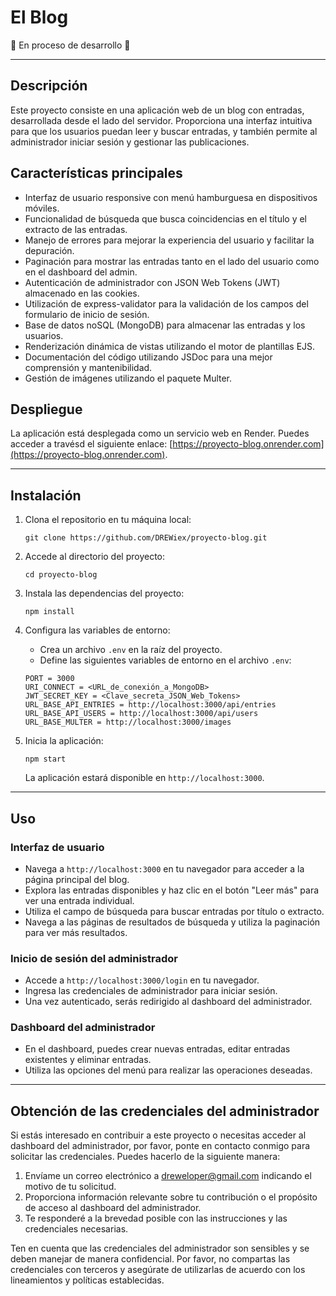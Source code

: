 # El Blog

:construction: En proceso de desarrollo :construction:

---

## Descripción

Este proyecto consiste en una aplicación web de un blog con entradas, desarrollada desde el lado del servidor. Proporciona una interfaz intuitiva para que los usuarios puedan leer y buscar entradas, y también permite al administrador iniciar sesión y gestionar las publicaciones.

## Características principales

- Interfaz de usuario responsive con menú hamburguesa en dispositivos móviles.
- Funcionalidad de búsqueda que busca coincidencias en el título y el extracto de las entradas.
- Manejo de errores para mejorar la experiencia del usuario y facilitar la depuración.
- Paginación para mostrar las entradas tanto en el lado del usuario como en el dashboard del admin.
- Autenticación de administrador con JSON Web Tokens (JWT) almacenado en las cookies.
- Utilización de express-validator para la validación de los campos del formulario de inicio de sesión.
- Base de datos noSQL (MongoDB) para almacenar las entradas y los usuarios.
- Renderización dinámica de vistas utilizando el motor de plantillas EJS.
- Documentación del código utilizando JSDoc para una mejor comprensión y mantenibilidad.
- Gestión de imágenes utilizando el paquete Multer.

## Despliegue

La aplicación está desplegada como un servicio web en Render. Puedes acceder a travésd el siguiente enlace: [https://proyecto-blog.onrender.com](https://proyecto-blog.onrender.com).

---

## Instalación

1. Clona el repositorio en tu máquina local:

   ```
   git clone https://github.com/DREWiex/proyecto-blog.git
   ```

2. Accede al directorio del proyecto:

   ```
   cd proyecto-blog
   ```

3. Instala las dependencias del proyecto:

   ```
   npm install
   ```

4. Configura las variables de entorno:

   - Crea un archivo `.env` en la raíz del proyecto.
   - Define las siguientes variables de entorno en el archivo `.env`:
   ```
   PORT = 3000
   URI_CONNECT = <URL_de_conexión_a_MongoDB>
   JWT_SECRET_KEY = <Clave_secreta_JSON_Web_Tokens>
   URL_BASE_API_ENTRIES = http://localhost:3000/api/entries
   URL_BASE_API_USERS = http://localhost:3000/api/users
   URL_BASE_MULTER = http://localhost:3000/images
   ```

5. Inicia la aplicación:

   ```
   npm start
   ```

   La aplicación estará disponible en `http://localhost:3000`.

---

## Uso

### Interfaz de usuario

- Navega a `http://localhost:3000` en tu navegador para acceder a la página principal del blog.
- Explora las entradas disponibles y haz clic en el botón "Leer más" para ver una entrada individual.
- Utiliza el campo de búsqueda para buscar entradas por título o extracto.
- Navega a las páginas de resultados de búsqueda y utiliza la paginación para ver más resultados.

### Inicio de sesión del administrador

- Accede a `http://localhost:3000/login` en tu navegador.
- Ingresa las credenciales de administrador para iniciar sesión.
- Una vez autenticado, serás redirigido al dashboard del administrador.

### Dashboard del administrador

- En el dashboard, puedes crear nuevas entradas, editar entradas existentes y eliminar entradas.
- Utiliza las opciones del menú para realizar las operaciones deseadas.

---

## Obtención de las credenciales del administrador

Si estás interesado en contribuir a este proyecto o necesitas acceder al dashboard del administrador, por favor, ponte en contacto conmigo para solicitar las credenciales. Puedes hacerlo de la siguiente manera:

1. Envíame un correo electrónico a [dreweloper@gmail.com](mailto:dreweloper@gmail.com) indicando el motivo de tu solicitud.
2. Proporciona información relevante sobre tu contribución o el propósito de acceso al dashboard del administrador.
3. Te responderé a la brevedad posible con las instrucciones y las credenciales necesarias.

Ten en cuenta que las credenciales del administrador son sensibles y se deben manejar de manera confidencial. Por favor, no compartas las credenciales con terceros y asegúrate de utilizarlas de acuerdo con los lineamientos y políticas establecidas.